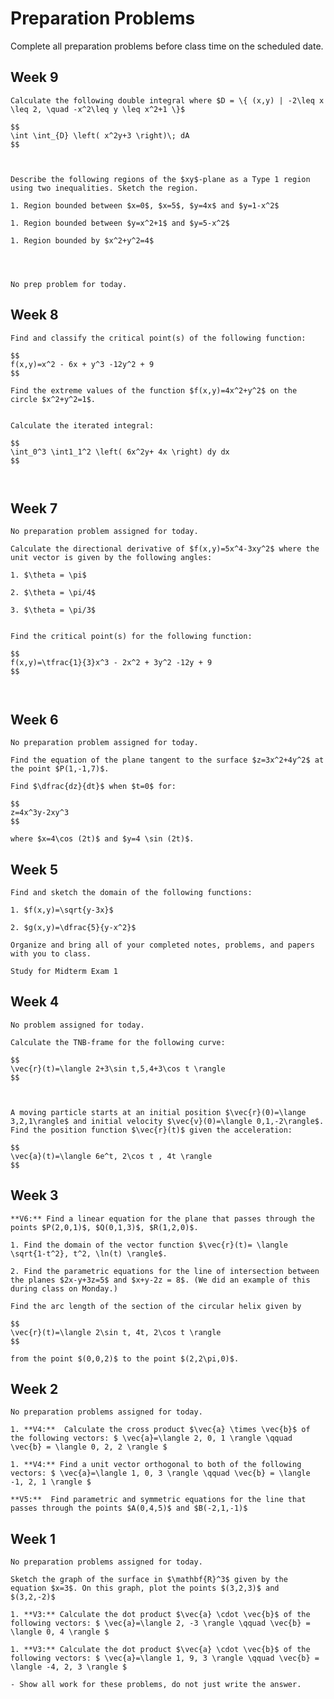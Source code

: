 Preparation Problems
============================


Complete all preparation problems before class time on the scheduled date.


## Week 9

```{dropdown} Day 9A: Monday, October 23rd
Calculate the following double integral where $D = \{ (x,y) | -2\leq x \leq 2, \quad -x^2\leq y \leq x^2+1 \}$

$$
\int \int_{D} \left( x^2y+3 \right)\; dA
$$



```



```{dropdown} Day 9B: Wednesday, October 25th
Describe the following regions of the $xy$-plane as a Type 1 region using two inequalities. Sketch the region.

1. Region bounded between $x=0$, $x=5$, $y=4x$ and $y=1-x^2$

1. Region bounded between $y=x^2+1$ and $y=5-x^2$

1. Region bounded by $x^2+y^2=4$




```


```{dropdown} Day 9C: Friday, October 27th
No prep problem for today.

```



## Week 8

```{dropdown} Day 8A: Monday, October 16th
Find and classify the critical point(s) of the following function:

$$
f(x,y)=x^2 - 6x + y^3 -12y^2 + 9
$$

```



```{dropdown} Day 8B: Wednesday, October 18th
Find the extreme values of the function $f(x,y)=4x^2+y^2$ on the circle $x^2+y^2=1$.


```

```{dropdown} Day 8C: Friday, October 20th
Calculate the iterated integral:

$$
\int_0^3 \int1_1^2 \left( 6x^2y+ 4x \right) dy dx
$$



```


## Week 7

```{dropdown} Day 7A: Monday, October 9th
No preparation problem assigned for today.

```



```{dropdown} Day 7B: Wednesday, October 11th
Calculate the directional derivative of $f(x,y)=5x^4-3xy^2$ where the unit vector is given by the following angles:

1. $\theta = \pi$

2. $\theta = \pi/4$

3. $\theta = \pi/3$


```

```{dropdown} Day 7C: Friday, October 13th
Find the critical point(s) for the following function:

$$
f(x,y)=\tfrac{1}{3}x^3 - 2x^2 + 3y^2 -12y + 9
$$



```


## Week 6

```{dropdown} Day 6A: Monday, October 2nd
No preparation problem assigned for today.

```



```{dropdown} Day 6B: Wednesday, October 4th
Find the equation of the plane tangent to the surface $z=3x^2+4y^2$ at the point $P(1,-1,7)$.

```

```{dropdown} Day 6C: Friday, October 6th
Find $\dfrac{dz}{dt}$ when $t=0$ for:

$$
z=4x^3y-2xy^3
$$

where $x=4\cos (2t)$ and $y=4 \sin (2t)$.

```





## Week 5

```{dropdown} Day 5A: Monday, September 25th
Find and sketch the domain of the following functions:

1. $f(x,y)=\sqrt{y-3x}$

2. $g(x,y)=\dfrac{5}{y-x^2}$

```


```{dropdown} Day 5B: Wednesday, September 27th
Organize and bring all of your completed notes, problems, and papers with you to class.

```

```{dropdown} Day 5C: Friday, September 29th
Study for Midterm Exam 1

```




## Week 4

```{dropdown} Day 4A: Monday, September 18th
No problem assigned for today.

```



```{dropdown} Day 4B: Wednesday, September 20th
Calculate the TNB-frame for the following curve:

$$
\vec{r}(t)=\langle 2+3\sin t,5,4+3\cos t \rangle
$$



```

```{dropdown} Day 4C: Friday, September 22nd
A moving particle starts at an initial position $\vec{r}(0)=\lange 3,2,1\rangle$ and initial velocity $\vec{v}(0)=\langle 0,1,-2\rangle$. Find the position function $\vec{r}(t)$ given the acceleration:

$$
\vec{a}(t)=\langle 6e^t, 2\cos t , 4t \rangle
$$

```




## Week 3

```{dropdown} Day 3A: Monday, September 11th
**V6:** Find a linear equation for the plane that passes through the points $P(2,0,1)$, $Q(0,1,3)$, $R(1,2,0)$.

```

```{dropdown} Day 3B: Wednesday, September 13th
1. Find the domain of the vector function $\vec{r}(t)= \langle \sqrt{1-t^2}, t^2, \ln(t) \rangle$.

2. Find the parametric equations for the line of intersection between the planes $2x-y+3z=5$ and $x+y-2z = 8$. (We did an example of this during class on Monday.)

```

```{dropdown} Day 3C: Friday, September 15th
Find the arc length of the section of the circular helix given by

$$
\vec{r}(t)=\langle 2\sin t, 4t, 2\cos t \rangle
$$

from the point $(0,0,2)$ to the point $(2,2\pi,0)$.

```


## Week 2

```{dropdown} Day 2A: Monday, September 4th
No preparation problems assigned for today.

```

```{dropdown} Day 2B: Wednesday, September 6th
1. **V4:**  Calculate the cross product $\vec{a} \times \vec{b}$ of the following vectors: $ \vec{a}=\langle 2, 0, 1 \rangle \qquad \vec{b} = \langle 0, 2, 2 \rangle $

1. **V4:** Find a unit vector orthogonal to both of the following vectors: $ \vec{a}=\langle 1, 0, 3 \rangle \qquad \vec{b} = \langle -1, 2, 1 \rangle $

```

```{dropdown} Day 2C: Friday, September 8th
**V5:**  Find parametric and symmetric equations for the line that passes through the points $A(0,4,5)$ and $B(-2,1,-1)$ 

```



## Week 1

```{dropdown} Day 1A: Monday, August 28th
No preparation problems assigned for today.

```

```{dropdown} Day 1B: Wednesday, August 30th
Sketch the graph of the surface in $\mathbf{R}^3$ given by the equation $x=3$. On this graph, plot the points $(3,2,3)$ and $(3,2,-2)$

```

```{dropdown} Day 1C: Friday, September 1st
1. **V3:** Calculate the dot product $\vec{a} \cdot \vec{b}$ of the following vectors: $ \vec{a}=\langle 2, -3 \rangle \qquad \vec{b} = \langle 0, 4 \rangle $

1. **V3:** Calculate the dot product $\vec{a} \cdot \vec{b}$ of the following vectors: $ \vec{a}=\langle 1, 9, 3 \rangle \qquad \vec{b} = \langle -4, 2, 3 \rangle $

- Show all work for these problems, do not just write the answer.

```